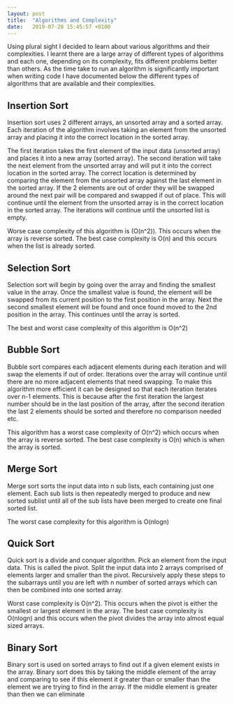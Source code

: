 ```yaml
---
layout: post
title:  "Algorithms and Complexity"
date:   2019-07-28 15:45:57 +0100
---
```


Using plural sight I decided to learn about various algorithms and their complexities. I learnt there are a large array of different types of algorithms and each one, depending on its complexity, fits different problems better than others. As the time take to run an algorithm is significantly important when writing code I have documented below the different types of algorithms that are available and their complexities.

## Insertion Sort

Insertion sort uses 2 different arrays, an unsorted array and a sorted array. Each iteration of the algorithm involves taking an element from the unsorted array and placing it into the correct location in the sorted array.

The first iteration takes the first element of the input data (unsorted array) and places it into a new array (sorted array). The second iteration will take the next element from the unsorted array and will put it into the correct location in the sorted array. The correct location is determined by comparing the element from the unsorted array against the last element in the sorted array. If the 2 elements are out of order they will be swapped around the next pair will be compared and swapped if out of place. This will continue until the element from the unsorted array is in the correct location in the sorted array. The iterations will continue until the unsorted list is empty.

Worse case complexity of this algorithm is \(O(n^2)\). This occurs when the array is reverse sorted. The best case complexity is O(n) and this occurs when the list is already sorted.

## Selection Sort

Selection sort will begin by going over the array and finding the smallest value in the array. Once the smallest value is found, the element will be swapped from its current position to the first position in the array. Next the second smallest element will be found and once found moved to the 2nd position in the array. This continues until the array is sorted.

The best and worst case complexity of this algorithm is O(n^2)

## Bubble Sort

Bubble sort compares each adjacent elements during each iteration and will swap the elements if out of order. Iterations over the array will continue until there are no more adjacent elements that need swapping. To make this algorithm more efficient it can be designed so that each iteration iterates over n-1 elements. This is because after the first iteration the largest number should be in the last position of the array, after the second iteration the last 2 elements should be sorted and therefore no comparison needed etc.

This algorithm has a worst case complexity of O(n^2) which occurs when the array is reverse sorted. The best case complexity is O(n) which is when the array is sorted.


## Merge Sort

Merge sort sorts the input data into n sub lists, each containing just one element. Each sub lists is then repeatedly merged to produce and new sorted sublist until all of the sub lists have been merged to create one final sorted list.

The worst case complexity for this algorithm is O(nlogn)

## Quick Sort

Quick sort is a divide and conquer algorithm. Pick an element from the input data. This is called the pivot. Split the input data into 2 arrays comprised of elements larger and smaller than the pivot. Recursively apply these steps to the subarrays until you are left with n number of sorted arrays which can then be combined into one sorted array.

Worst case complexity is O(n^2). This occurs when the pivot is either the smallest or largest element in the array. The best case complexity is O(nlogn) and this occurs when the pivot divides the array into almost equal sized arrays.

## Binary Sort

Binary sort is used on sorted arrays to find out if a given element exists in the array. Binary sort does this by taking the middle element of the array and comparing to see if this element it greater than or smaller than the element we are trying to find in the array. If the middle element is greater than then we can eliminate

<script src='https://cdnjs.cloudflare.com/ajax/libs/mathjax/2.7.5/latest.js?config=TeX-MML-AM_CHTML' async></script>
